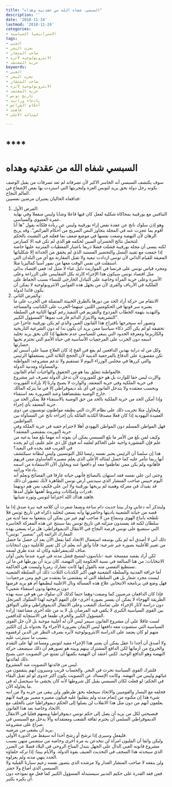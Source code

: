 ```yaml
---
title: "السبسي، شفاه الله من عقدتيه وهداه"
description: ''
date: '2018-11-24'
lastmod: '2018-11-24'
categories:
- الاستراتيجيا السياسية
tags:
- الغبي
- تحرث البحر
- صاحب المنشار
- الانثروبولوجية لأثره
- حرية المعتقد
keywords:
- الغبي
- تحرث البحر
- صاحب المنشار
- الانثروبولوجية لأثره
- حرية المعتقد
- تاريخ تونس
- بادعاء وراثته
- أحكام الفرائض
- فاهتد
- لمثاله الأعلى

---
```

# ****

# **السبسي شفاه الله من عقدتيه وهداه**

سوف يكتشف السبسي أنه الخاسر الاكبر لأن تصرفاته لم تعد تصرفات من يقبل الوصف بكونه رجل دولة بحق يريد لتونس العزة ولتجربتها التي استردت بها بعض الإشعاع في العالم النجاح.   
فدافعاه الحاليان يعتبران مرضين نفسيين:  
1. المرض الأول:   
التنافس مع بورقيبة بمحاكاة شكلية لفعل كان فيها فاعلا وشابا وليس منفعلا وفي نهاية عمره العضوي والسياسي.   
وهو إذن سلوك ناتج عن عقدة نقص إزاء بورقيبة وليس عن ريادة فلكأنه يقول “ها أنا أقوم بما عجزت عنه في المجلة بتجاوز النص الصريح من أحكام الفرائض”. وقد يربح الرهان لأن النهضة وضعت نفسها في موضع ضعف بما فعلته في التشبث بالحكم لتتحمل نتائج الخسران المبين لحكمه هو الذي لم تكن فيه الا كمبارس.  
لكنه ينسى أن مجلة بورقيبة فشلت فشلا ذريعا باعتبار المعطيات المترتبة عليها خاصة إذا جمعت مع تقييد النسل والتحضير المستبد الذي لم يحقق من الحداثة إلا شكلياتها المعيقة للقيام الذاتي لأن تونس ازدادت تبعية ولا تقبل المقارنة مع أي من البلدان التي استقلت في نفس الوقت معها من نمور آسيا كماليزيا مثلا.  
ومجرد قياس تونس على فرنسا في المواريث دليل غباء لا مثيل له: ففي اقتصاد بدائي مثل اقتصاد تونس سيكون هذا الإجراء كارثة بكل المقاييس على الزراعة وعلى الأسرة وعلى حرية المرأة وخاصة على التبادل الخارجي للنساء بسبب الحفاظ على الملكية في الأرياف والقرى لأن من يجهل هذه القوانين الانثروبولوجية لا يمكن أن يكون قائدا لدولة.  
2. والمرض الثاني:   
الانتقام من حركة أراد الحد من دورها بالطرق الخبيثة المتمثلة في الحرب على ما يعتبره سر قوتها في الحكومتين اللتين عينهما-الحرب على الكتاتيب والمساجد والتهديد بتهمة الخطاب المزدوج والتقزيم في التنفيذ رغم كونها الثانية في السلطة التشريعية والابتزاز الدائم فأرعب نموها “المسؤول الكبير”.  
وتصور أنه سيحرجها باقتراح هذا القانون الغبي والذي لم يكن بورقيبة عاجزا عن تحقيقه لو لم يكن أكثر ذكاء سياسيا ممن يريد أن يكون ندا له دون الشرعية التاريخية والكاريزما ومعرفة الحدود التي ينبغي للسياسي عدم تخطيها إذا كان بحق يريد تخليد اسمه دون الحرب على المرجعيات الأساسية في حياة الأمم التي تحترم نخبها حضارتها.  
وكل من له دراية بهذين الدافعين لم يقع في الفخ إذ كان العلاج مبينا على أسس لم تكن مقصورة على الدفاع بالمرجعية الدينية لأن الحجج الثلاثة التي يستعملها الرئيس والتي كررها في مجلس الوزراء اليوم لا تستقيم ولا تدعم مشروعه: المواطنة والمساواة ومدنية الدولة.  
فالمواطنة تتعلق بما هو من الحقوق والواجبات أمام القانون.   
والإرث ليس حقا للوارث بل هو حق للموروث لأن تدخل الدولة تصرف غير مشروع في حرية الملكية وفي حرية المعتقد. والوارث لا يصبح وارثا إلا بإرادة الموروث وبحسب معتقده ولا يتدخل القانون في أي بلد ديموقراطي إلا في ما يتركه المالك خارج الوصية بمقتضاهما وعند الضرورة بعد استفتاء.  
وإذا أمكن الحد من حرية الملكية بالحد من حق الوصية بالاستفتاء فلا يمكن الحد من حرية المعتقد بأي إجراء.   
وليحاول مثلا تجريب ذلك على نظام الارث التي يطبقه مواطنون تونسيون من ذوي العقيدة اليهودية إذا كان فعلا مصدقا الكذبة القائلة بأن إجراءه ناتج عن المساواة بين المواطنين.  
فهل المواطن المسلم دون المواطن اليهودي أهلا لاحترام حقيه في حرية الملكة وفي حرية التوريث بمقتضى المعتقد؟  
وكيف لمن بلغ من الأمر ما بلغ السبسي يمكن أن يفوته أنه مهما بلغ مما يدعيه من علم فإن المشورة واجبة على الحاكم لعلمه أنه فوق كل ذي علم عليم، إن لم يجده في القريب فقد يجده في البعيد؟   
هذا إن سلمنا أن الرئيس يعتبر نفسه رئيسا لكل التونسيين وليس لبطانة سيكتشف أنها ربما تتآمر عليه كما حصل لمثاله الأعلى الذي يعلم مصيره المأساوي ممن قربهم فأهانوه ولم يكن ممن تعاطفوا معه أو دافعوا عنه ويحاول الآن الاستفادة من اسمه بادعاء وراثته.  
وحتى ابن علي نفسه فقد استهان بالنصائح فأنهى حياته غارقا في الفضائح ونعلم أنه اليوم حبيس صاحب المنشار الذي سيدنس أرض تونس الطاهرة لأنك تتصور أن ذلك قد يفيدك في معركة وهمية لم يربحها بورقيبة ولا ابن علي فكيف بمن هم دونهما قدرات وإمكانات وشروط أهمها طول أمدها.   
فاهتد هداك الله احتراما لتونس وثورة شبابها.

وليتذكر أنه دعاني ودار بيننا حديث دام ساعة ونصفا شعرت أن كلامه فيه نبرة صدق إذا ما قصه من حياته الشعبية باديتها وحاضرتها وأنه يسعى لتخليد ذكراه في تاريخ تونس فلا تلطخه باتباع الهوى وسماع من لا صاحب لهم غير من يمكن أن ينتفعوا به مما لديه من سلطان لكنه قد يفسدون منزلته في تاريخ تونس بما سينتج عن هذه المعركة الخاسرة التي ستضيع على تونس فرصة النجاح في الانتقال الديموقراطي: هل تراه يسعى بهذه المعارك الزائفة إلى “تمصير” تونس؟  
ذلك أني لا أصدق أنه لم يكن بوسعه استعمال الاتحاد كما يفعل الآن بعد أن حصل ما حصل من تغيير للأغلبية بصورة غير شرعية: فأنا واثق أنه يعلم أن كل تغيير للأغلبية دون انتخابات مناف للديمقراطية وكان له عدة طرق لمنعه.   
لكن أراد بقصد ممسحة عتبة -باياسون-لمسح فشل مدته في غيره عندما يحين أوان الانتخابات: من هنا المبالغة في نسبة الحكومة إلى النهضة. كان يريد أن يورطها في ما لن تستطيع التفصي منه بالقول إنها كانت تشارك رمزيا وليست هي الحاكمة.  
أما خرافة المدنية والسلطة الشعبية فهي أكبر الكذبات الثلاث: ذلك أن السلطة الشعبية ليست مجرد شعار بل هي السلطة التي له بمقتضى ما يعتقده من قيم ومن مرجعيات: فهل وضع في برنامجه الانتخابي علاج هذه المسألة ونال الاغلبية ليطبقها أم هو يريد فرضها دون برمجتها ودون استفتاء شعبي؟  
فإذا كان الدافعان مرضيين كما وصفت-وهما حتما كذلك لأن سلوك من هو في سنه بهذه الطريقة الهوجاء لا يمكن أن يفسر بصورة أخرى- فإن الفهم الوحيد لهذا السلوك المرتجل دون دراسة لآثار الإجراء على تماسك الشعب وعلى الانتقال الديموقراطي وعلى التوافق بين القوى السياسية الكبرى لا يكفي فيه المرضان بل لا بد من علة أخرى مضاعفة: إرادة المسؤول الكبير والخرف طمعا في الاستجابة للدافعين.  
لست غافلا على أن مشروع القانون سيمر ليس لأن له أغلبية موجبة بل لأن جل القوى السياسية التي ستصوت معه دافعها ليس الإيمان بضرورة الأجراء ولا بجدواه بل إن الكثير منهم لو كان يعتمد على الدراسة الانثروبولوجية لأثره بصرف النظر عن الدين لرفضوه بسبب ما سيترتب عليه.  
ولا أصدق أن أحدا ذا عقل يمكن أن يعتبر هذا الإجراء مفيد لتونس ومساعد لها على التقدم والخروج من أزماتها لكن الدافع المشترك بينهم وبينه هو تصورهم أن ذلك سيضعف حركة النهضة وهو الدافع الوحيد. لكني أعتقد أن النهضة يكفيها أن تمتنع عن التصويت حتى يصبح ذلك لفائدتها.  
ليس من فائدتها التصويت ضد المشروع.   
فلتترك القوى السياسة تحرث في البحر. والحساب قريب وسيرون أنهم ينتقمون من غبائهم وليس من النهضة. وكانت الإمساك عن التصويت يكون أكثر جدوى لو لم تقبل البقاء في الحكم: لو فعلت لكان السبسي يقبل كل شروطها لأنه كان يخشى ما سيحصل له في ما يحاوله الآن.  
فحلفه مع اليسار والقوميين والاتحاد سيجعله بحق طرطور ولن يبقى من حزبه ولا من ابنه شيء هذا إن مكنوه من إتمام مدته ولم ينقلبوا عليه فيكون مصيره مصير بورقيبة لأنهم يعلمون أنهم من دون مثل هذا الانقلاب لن يصلوا إلى الحكم ديموقراطيا حتى بالحلف مع الاتحاد وخاصة بعد هذا القانون.  
فنصيحتي لكل من يريد أن يصل إلى حكم تونس ديموقراطيا ويسهم فعليا في الانتقال الديموقراطي السلمي أن يحترم ثقافة الشعب ومعتقداته وألا يدخل مع السبسي في صراع على مشروعه.  
يريد أن يشفى من مرضيه.   
فليفعل وسيرى إذا ترشح أو رشح أحدا أنه سيقط من الدورة الأولى.  
وليكن واثقا أن المليون امرأة لن تنخدعن به مرة أخرى وخاصة من ستعنس منهن بسبب مشروع قانونه الغبي الدال على الجهل بتبدل المناخ الروحي في البلاد فضلا عن الضرر الذي سيحدثه هذا السخف في التحديث العنيف بقوة الدولة. والأيام بيننا: إذا تركه حلفاؤه الجدد ينهي مدته ولم يعزلوه.  
ولن ينفعه لا صاحب المنشار الغدار ولا مرشده الذي يتصور نفسه زعيم سبارتا القبلية ولا السيسي الذي أضاع ولا حفتر.   
فمن فقد القدرة على حكيم التدبير سيستبدله المسؤول الكبير كما فعل مع نموذجه دون أن يكبره بكثير.

###